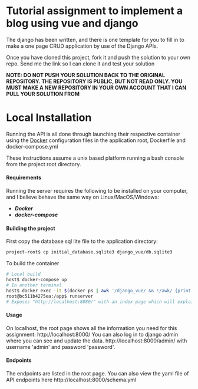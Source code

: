 # Tutorial assignment to implement a blog using vue and django

The django has been written, and there is one template for you to fill in to make a one page CRUD application by use of the Django APIs.

Once you have cloned this project, fork it and push the solution to your own repo. Send me the link so I can clone it and test your solution

**NOTE: DO NOT PUSH YOUR SOLUTION BACK TO THE ORIGINAL REPOSITORY. THE REPOSITORY IS PUBLIC, BUT NOT READ ONLY. YOU MUST MAKE A NEW REPOSITORY IN YOUR OWN ACCOUNT THAT I CAN PULL YOUR SOLUTION FROM**



# Local Installation #
Running the API is all done through launching their respective container using the [Docker](https://www.docker.com/) 
configuration files in the application root, Dockerfile and docker-compose.yml

These instructions assume a unix based platform running a bash console from the project root directory.

#### Requirements ####

Running the server requires the following to be installed on your computer, and I believe behave the same way on Linux/MacOS/Windows:  

* ***Docker***  
* ***docker-compose***  

#### Building the project

First copy the database sql lite file to the application directory:

```bash
project-root$ cp initial_database.sqlite3 django_vue/db.sqlite3
```

To build the container

```bash
# Local build
host$ docker-compose up
# In another terminal
host$ docker exec -it $(docker ps | awk '/django_vue/ && !/awk/ {print $1}') bash
root@bc511b4275ea:/app$ runserver
# Exposes "http://localhost:8080/" with an index page which will explain the tutorial, and show links to the API endpoints
```

#### Usage ####
On localhost, the root page shows all the information you need for this assignment:
http://localhost:8000/
You can also log in to django admin where you can see and update the data.
http://localhost:8000/admin/
with username 'admin' and password 'password'. 

#### Endpoints ####
The endpoints are listed in the root page. You can also view the yaml file of API endpoints here
http://localhost:8000/schema.yml
